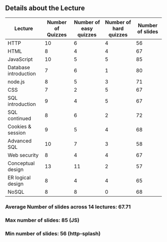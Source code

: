 ## Details about the Lecture

Lecture | Number of Quizzes | Number of easy quizzes | Number of hard quizzes | Number of slides
----------- | --------------- | ------------ | ---------------- | ------------
HTTP | 10 | 6 | 4 | 56
HTML | 8 | 4 | 4 | 67
JavaScript | 10 | 5 | 5 | 85
Database introduction | 7 | 6 | 1 | 80
node.js | 8 | 5 | 3 | 71
CSS | 7 | 2 | 5 | 67
SQL introduction | 9 | 4 | 5 | 67
SQL continued | 8 | 6 | 2 | 72
Cookies & session | 9 | 5 | 4 | 68
Advanced SQL | 10 | 7 | 3 | 58
Web security | 8 | 4 | 4 | 67
Conceptual design | 13 | 11 | 2 | 57
ER logical design | 8 | 4 | 4 | 65
NoSQL | 8 | 8 | 0 | 68


### Average Number of slides across 14 lectures: 67.71
### Max number of slides: 85 (JS)
### Min number of slides: 56 (http-splash)
